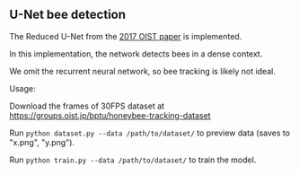 ## U-Net bee detection

The Reduced U-Net from the [2017 OIST paper](https://arxiv.org/pdf/1712.08324) is implemented.

In this implementation, the network detects bees in a dense context.

We omit the recurrent neural network, so bee tracking is likely not ideal.

Usage:

Download the frames of 30FPS dataset at https://groups.oist.jp/bptu/honeybee-tracking-dataset

Run `python dataset.py --data /path/to/dataset/` to preview data (saves to "x.png", "y.png").

Run `python train.py --data /path/to/dataset/` to train the model.
